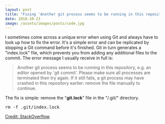 ```yaml
---
layout: post
title: "Fixing 'Another git process seems to be running in this repository' Error in Git"
date: 2018-10-23
image: /assets/images/posts/code.jpg
---
```

I sometimes come across a unique error when using Git and always have to look up how to fix the error. It's a simple error and can be replicated by stopping a Git command before it's finished. Git in turn generates a "index.lock" file, which prevents you from adding any additional files to the commit. The error message I usually receive in full is:

> Another git process seems to be running in this repository, e.g. an editor opened by 'git commit'. Please make sure all processes are terminated then try again. If it still fails, a git process may have crashed in this repository earlier: remove the file manually to continue.

The fix is simple: remove the "**git.lock**" file in the "/.git/" directory.

<pre class="EnlighterJSRAW" data-enlighter-language="null">rm -f .git/index.lock</pre>

[Credit: StackOverflow](https://stackoverflow.com/questions/38004148/another-git-process-seems-to-be-running-in-this-repository)